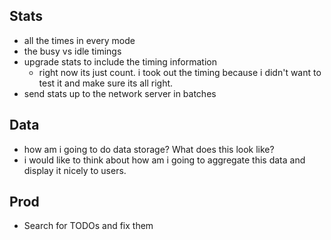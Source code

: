 ## Stats
* all the times in every mode
* the busy vs idle timings
* upgrade stats to include the timing information
  * right now its just count.  i took out the timing because i didn't want to test it and make sure its all right.
* send stats up to the network server in batches

## Data
* how am i going to do data storage?  What does this look like?
* i would like to think about how am i going to aggregate this data and display it nicely to users.

## Prod
* Search for TODOs and fix them

